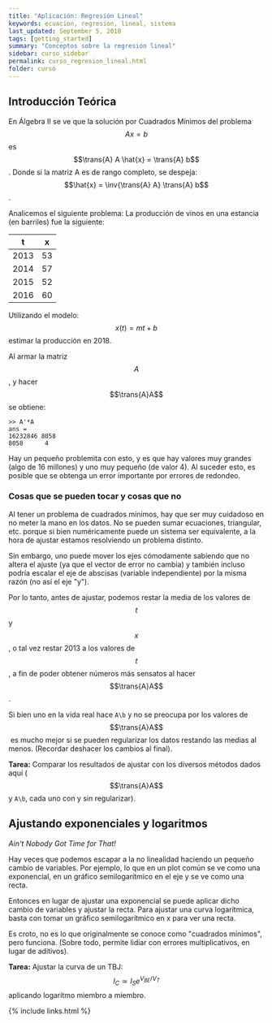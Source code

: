 ```yaml
---
title: "Aplicación: Regresión Lineal"
keywords: ecuacion, regresion, lineal, sistema
last_updated: September 5, 2018
tags: [getting_started]
summary: "Conceptos sobre la regresión lineal"
sidebar: curso_sidebar
permalink: curso_regresion_lineal.html
folder: curso
---
```


## Introducción Teórica
En Álgebra II se ve que la solución por Cuadrados Mínimos del problema
$$Ax=b$$ es $$\trans{A} A \hat{x} = \trans{A} b$$. Donde si la matriz A
es de rango completo, se despeja: $$\hat{x} = \inv{\trans{A} A} \trans{A} b$$.

Analicemos el siguiente problema: La producción de vinos en una estancia (en barriles) fue
la siguiente:

|t|x|
|--|--|
|2013|53|
|2014|57|
|2015|52|
|2016|60|

Utilizando el modelo: $$x(t) = mt + b$$ estimar la producción en 2018.

Al armar la matriz $$A$$, y hacer $$\trans{​A}A$$ se obtiene:

```
>> A'*A
ans =
16232846 8058
8058      4
```

Hay un pequeño problemita con esto, y es que hay valores muy grandes (algo de 16 millones) y
uno muy pequeño (de valor 4). Al suceder esto, es posible que se obtenga un error importante por errores
de redondeo.


### Cosas que se pueden tocar y cosas que no
Al tener un problema de cuadrados mínimos, hay que ser muy cuidadoso en no meter la
mano en los datos. No se pueden sumar ecuaciones, triangular, etc. porque si bien
numéricamente puede un sistema ser equivalente, a la hora de ajustar estamos resolviendo un
problema distinto.

Sin embargo, uno puede mover los ejes cómodamente sabiendo que no altera el ajuste (ya
que el vector de error no cambia) y también incluso podría escalar el eje de abscisas (variable
independiente) por la misma razón (no así el eje "y").

Por lo tanto, antes de ajustar, podemos restar la media de los valores de $$t$$ y $$x$$, o tal vez
restar 2013 a los valores de $$t$$, a fin de poder obtener números más sensatos al hacer $$\trans{​A}A$$​.

Si bien uno en la vida real hace ``A\b`` y no se preocupa por los valores de ​$$\trans{A}A$$​ es mucho
mejor si se pueden regularizar los datos restando las medias al menos. (Recordar deshacer los cambios
al final).


**Tarea:**​ Comparar los resultados de ajustar con los diversos métodos dados aquí ($$\trans{A}A$$ y ``A\b``,
cada uno con y sin regularizar).

## Ajustando exponenciales y logaritmos
*Ain't Nobody Got Time for That!*

Hay veces que podemos escapar a la no linealidad haciendo un pequeño cambio de
variables. Por ejemplo, lo que en un plot común se ve como una exponencial, en un gráfico
semilogarítmico en el eje y se ve como una recta.

Entonces en lugar de ajustar una exponencial se puede aplicar dicho cambio de variables
y ajustar la recta. Para ajustar una curva logarítmica,
basta con tomar un gráfico semilogarítmico en x para ver una recta.

Es croto, no es lo que originalmente se conoce como "cuadrados mínimos", pero funciona.
(Sobre todo, permite lidiar con errores multiplicativos, en lugar de aditivos).

**Tarea:​** Ajustar la curva de un TBJ: $$I_C \simeq I_S e^{V_{BE}/V_T}$$ aplicando logaritmo miembro a miembro.

{% include links.html %}
